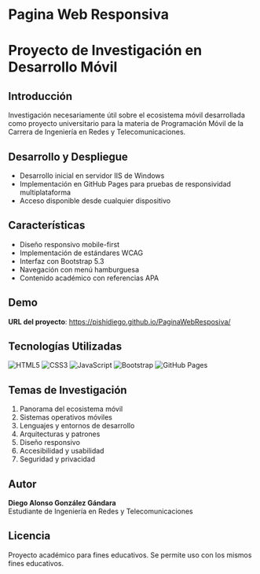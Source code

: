 # Pagina Web Responsiva
# Proyecto de Investigación en Desarrollo Móvil

## Introducción
Investigación necesariamente útil sobre el ecosistema móvil desarrollada como proyecto universitario para la materia de Programación Móvil de la Carrera de Ingeniería en Redes y Telecomunicaciones.

## Desarrollo y Despliegue
- Desarrollo inicial en servidor IIS de Windows
- Implementación en GitHub Pages para pruebas de responsividad multiplataforma
- Acceso disponible desde cualquier dispositivo

## Características
- Diseño responsivo mobile-first
- Implementación de estándares WCAG
- Interfaz con Bootstrap 5.3
- Navegación con menú hamburguesa
- Contenido académico con referencias APA

## Demo
**URL del proyecto**: https://pishidiego.github.io/PaginaWebResposiva/

## Tecnologías Utilizadas
![HTML5](https://img.shields.io/badge/HTML5-E34F26?style=for-the-badge&logo=html5&logoColor=white)
![CSS3](https://img.shields.io/badge/CSS3-1572B6?style=for-the-badge&logo=css3&logoColor=white)
![JavaScript](https://img.shields.io/badge/JavaScript-F7DF1E?style=for-the-badge&logo=javascript&logoColor=black)
![Bootstrap](https://img.shields.io/badge/Bootstrap-7952B3?style=for-the-badge&logo=bootstrap&logoColor=white)
![GitHub Pages](https://img.shields.io/badge/GitHub%20Pages-222222?style=for-the-badge&logo=githubpages&logoColor=white)

## Temas de Investigación
1. Panorama del ecosistema móvil
2. Sistemas operativos móviles
3. Lenguajes y entornos de desarrollo
4. Arquitecturas y patrones
5. Diseño responsivo
6. Accesibilidad y usabilidad
7. Seguridad y privacidad

## Autor
**Diego Alonso González Gándara**  
Estudiante de Ingeniería en Redes y Telecomunicaciones 

## Licencia
Proyecto académico para fines educativos. Se permite uso con los mismos fines educativos.
